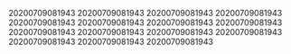 20200709081943
20200709081943
20200709081943
20200709081943
20200709081943
20200709081943
20200709081943
20200709081943
20200709081943
20200709081943
20200709081943
20200709081943
20200709081943
20200709081943
20200709081943
